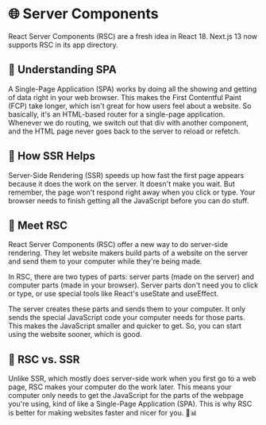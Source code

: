# 🌐 Server Components

React Server Components (RSC) are a fresh idea in React 18. Next.js 13 now supports RSC in its app directory.

## 📃 Understanding SPA

A Single-Page Application (SPA) works by doing all the showing and getting of data right in your web browser. This makes the First Contentful Paint (FCP) take longer, which isn't great for how users feel about a website. So basically, it's an HTML-based router for a single-page application. Whenever we do routing, we switch out that div with another component, and the HTML page never goes back to the server to reload or refetch.

## 🚀 How SSR Helps

Server-Side Rendering (SSR) speeds up how fast the first page appears because it does the work on the server. It doesn't make you wait. But remember, the page won't respond right away when you click or type. Your browser needs to finish getting all the JavaScript before you can do stuff.

## 🌟 Meet RSC

React Server Components (RSC) offer a new way to do server-side rendering. They let website makers build parts of a website on the server and send them to your computer while they're being made.

In RSC, there are two types of parts: server parts (made on the server) and computer parts (made in your browser). Server parts don't need you to click or type, or use special tools like React's useState and useEffect.

The server creates these parts and sends them to your computer. It only sends the special JavaScript code your computer needs for those parts. This makes the JavaScript smaller and quicker to get. So, you can start using the website sooner, which is good.

## 🔄 RSC vs. SSR

Unlike SSR, which mostly does server-side work when you first go to a web page, RSC makes your computer do the work later. This means your computer only needs to get the JavaScript for the parts of the webpage you're using, kind of like a Single-Page Application (SPA). This is why RSC is better for making websites faster and nicer for you. 🚀📊
